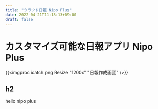 ```yaml
---
title: "クラウド日報 Nipo Plus"
date: 2022-04-21T11:18:13+09:00
draft: false
---
```


# カスタマイズ可能な日報アプリ Nipo Plus

{{<imgproc icatch.png Resize "1200x" "日報作成画面" />}}

## h2
hello nipo plus